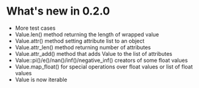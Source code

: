 # What's new in 0.2.0

* More test cases
* Value.len() method returning the length of wrapped value
* Value.attr() method setting attribute list to an object
* Value.attr_len() method returning number of attributes
* Value.attr_add() method that adds Value to the list of attributes
* Value::pi()/e()/nan()/inf()/negative_inf() creators of some float values
* Value.map_float() for special operations over float values or list of float values
* Value is now iterable
